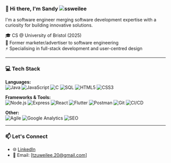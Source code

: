 ### 👋 Hi there, I'm Sandy <img src="https://komarev.com/ghpvc/?username=ssweilee&color=1ABC9C" alt="ssweilee" />
I'm a software engineer merging software development expertise with a curiosity for building innovative solutions.


🎓 CS @ University of Bristol (2025)    
💼 Former marketer/advertiser to software engineering  
⚡ Specialising in full-stack development and user-centred design

---

### 💻 Tech Stack

**Languages:**  
![Java](https://img.shields.io/badge/Java-ED8B00?style=flat&logo=java&logoColor=white)
![JavaScript](https://img.shields.io/badge/JavaScript-F7DF1E?style=flat&logo=javascript&logoColor=black)
![C](https://img.shields.io/badge/C-00599C?style=flat&logo=c&logoColor=white)
![SQL](https://img.shields.io/badge/SQL-336791?style=flat&logo=postgresql&logoColor=white)
![HTML5](https://img.shields.io/badge/HTML5-E34F26?style=flat&logo=html5&logoColor=white)
![CSS3](https://img.shields.io/badge/CSS3-1572B6?style=flat&logo=css3&logoColor=white)

**Frameworks & Tools:**  
![Node.js](https://img.shields.io/badge/Node.js-339933?style=flat&logo=node.js&logoColor=white)
![Express](https://img.shields.io/badge/Express.js-CCCCCC?style=flat&logo=express&logoColor=000)
![React](https://img.shields.io/badge/React-61DAFB?style=flat&logo=react&logoColor=black)
![Flutter](https://img.shields.io/badge/Flutter-02569B?style=flat&logo=flutter&logoColor=white)
![Postman](https://img.shields.io/badge/Postman-FF6C37?style=flat&logo=postman&logoColor=white)
![Git](https://img.shields.io/badge/Git-F05032?style=flat&logo=git&logoColor=white)
![CI/CD](https://img.shields.io/badge/CI%2FCD-28B6F6?style=flat&logo=circleci&logoColor=white)

**Other:**  
![Agile](https://img.shields.io/badge/Agile-0052CC?style=flat&logo=jira&logoColor=white)
![Google Analytics](https://img.shields.io/badge/Google%20Analytics-E37400?style=flat&logo=googleanalytics&logoColor=white)
![SEO](https://img.shields.io/badge/SEO-10B981?style=flat&logo=searchengineland&logoColor=white)


---

### 📫 Let's Connect

- 🌐 [LinkedIn](https://www.linkedin.com/in/tzuweilee)  
- 📮 Email: [tzuweilee.20@gmail.com]  
